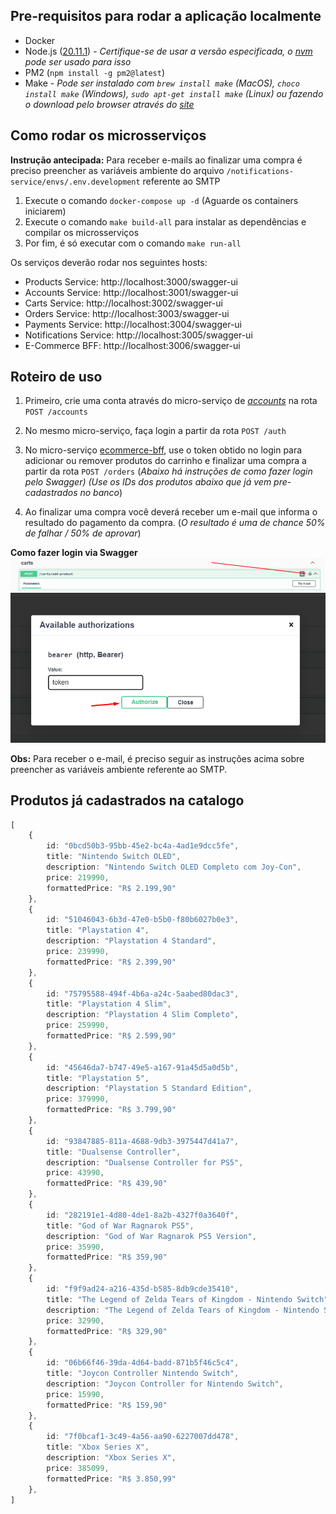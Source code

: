 ## Pre-requisitos para rodar a aplicação localmente
- Docker
- Node.js ([20.11.1](https://nodejs.org/dist/v20.11.1/)) - _Certifique-se de usar a versão especificada, o [nvm](https://github.com/coreybutler/nvm-windows) pode ser usado para isso_
- PM2 (`npm install -g pm2@latest`)
- Make - _Pode ser instalado com `brew install make` (MacOS), `choco install make` (Windows), `sudo apt-get install make` (Linux) ou fazendo o download pelo browser através do [site](https://ftp.gnu.org/gnu/make/)_

## Como rodar os microsserviços
__Instrução antecipada:__ Para receber e-mails ao finalizar uma compra é preciso preencher as variáveis ambiente do arquivo `/notifications-service/envs/.env.development` referente ao SMTP

1. Execute o comando `docker-compose up -d` (Aguarde os containers iniciarem)
2. Execute o comando `make build-all` para instalar as dependências e compilar os microsserviços
3. Por fim, é só executar com o comando `make run-all`

Os serviços deverão rodar nos seguintes hosts:
- Products Service: http://localhost:3000/swagger-ui
- Accounts Service: http://localhost:3001/swagger-ui
- Carts Service: http://localhost:3002/swagger-ui
- Orders Service: http://localhost:3003/swagger-ui
- Payments Service: http://localhost:3004/swagger-ui
- Notifications Service: http://localhost:3005/swagger-ui
- E-Commerce BFF: http://localhost:3006/swagger-ui

## Roteiro de uso
1. Primeiro, crie uma conta através do micro-serviço de [_accounts_](http://localhost:3001/swagger-ui) na rota `POST /accounts`
2. No mesmo micro-serviço, faça login a partir da rota `POST /auth`
3. No micro-serviço [ecommerce-bff](http://localhost:3006/swagger-ui), use o token obtido no login para adicionar ou remover produtos do carrinho e finalizar uma compra a partir da rota `POST /orders` (_Abaixo há instruções de como fazer login pelo Swagger) (Use os IDs dos produtos abaixo que já vem pre-cadastrados no banco_)

4. Ao finalizar uma compra você deverá receber um e-mail que informa o resultado do pagamento da compra. (_O resultado é uma de chance 50% de falhar / 50% de aprovar_)

__Como fazer login via Swagger__
![alt text](login-via-swagger-pt1.png)
![alt text](login-via-swagger-pt2.png)

__Obs:__ Para receber o e-mail, é preciso seguir as instruções acima sobre preencher as variáveis ambiente referente ao SMTP. 
## Produtos já cadastrados na catalogo
```typescript
[
    { 
        id: "0bcd50b3-95bb-45e2-bc4a-4ad1e9dcc5fe",
        title: "Nintendo Switch OLED",
        description: "Nintendo Switch OLED Completo com Joy-Con",
        price: 219990,
        formattedPrice: "R$ 2.199,90"
    },
    { 
        id: "51046043-6b3d-47e0-b5b0-f80b6027b0e3",
        title: "Playstation 4",
        description: "Playstation 4 Standard",
        price: 239990,
        formattedPrice: "R$ 2.399,90"
    },
    { 
        id: "75795588-494f-4b6a-a24c-5aabed80dac3",
        title: "Playstation 4 Slim",
        description: "Playstation 4 Slim Completo",
        price: 259990,
        formattedPrice: "R$ 2.599,90"
    },
    { 
        id: "45646da7-b747-49e5-a167-91a45d5a0d5b",
        title: "Playstation 5",
        description: "Playstation 5 Standard Edition",
        price: 379990,
        formattedPrice: "R$ 3.799,90"
    },
    { 
        id: "93847885-811a-4688-9db3-3975447d41a7",
        title: "Dualsense Controller",
        description: "Dualsense Controller for PS5",
        price: 43990,
        formattedPrice: "R$ 439,90"
    },
    { 
        id: "282191e1-4d80-4de1-8a2b-4327f0a3640f",
        title: "God of War Ragnarok PS5",
        description: "God of War Ragnarok PS5 Version",
        price: 35990,
        formattedPrice: "R$ 359,90"
    },
    { 
        id: "f9f9ad24-a216-435d-b585-8db9cde35410",
        title: "The Legend of Zelda Tears of Kingdom - Nintendo Switch",
        description: "The Legend of Zelda Tears of Kingdom - Nintendo Switch",
        price: 32990,
        formattedPrice: "R$ 329,90"
    },
    { 
        id: "06b66f46-39da-4d64-badd-871b5f46c5c4",
        title: "Joycon Controller Nintendo Switch",
        description: "Joycon Controller for Nintendo Switch",
        price: 15990,
        formattedPrice: "R$ 159,90"
    },
    { 
        id: "7f0bcaf1-3c49-4a56-aa90-6227007dd478",
        title: "Xbox Series X",
        description: "Xbox Series X",
        price: 385099,
        formattedPrice: "R$ 3.850,99"
    },
]
```